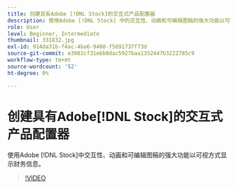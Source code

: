 ```yaml
---
title: 创建具有Adobe [!DNL Stock]的交互式产品配置器
description: 使用Adobe [!DNL Stock] 中的交互性、动画和可编辑图稿的强大功能以可视方式呈现财务信息
role: User
level: Beginner, Intermediate
thumbnail: 331832.jpg
exl-id: 914da31b-f4ac-4ba6-9400-f5691737f73d
source-git-commit: e3982cf31ebb0dac5927baa1352447b3222785c9
workflow-type: tm+mt
source-wordcount: '52'
ht-degree: 0%

---
```


# 创建具有Adobe[!DNL Stock]的交互式产品配置器

使用Adobe [!DNL Stock]中交互性、动画和可编辑图稿的强大功能以可视方式显示财务信息。

>[!VIDEO](https://video.tv.adobe.com/v/331832?hidetitle=true)
